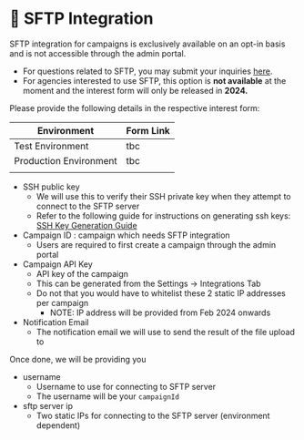 # 📂 SFTP Integration

SFTP integration for campaigns is exclusively available on an opt-in basis and is not accessible through the admin portal.&#x20;

* For questions related to SFTP, you may submit your inquiries [here](https://form.gov.sg/657025a2d2bd350012c82eb0).&#x20;
* For agencies interested to use SFTP, this option is **not available** at the moment and the interest form will only be released in **2024.**&#x20;



Please provide the following details in the respective interest form:

| Environment            | Form Link  |
| ---------------------- | ---------- |
| Test Environment       | tbc        |
| Production Environment | tbc        |
|                        |            |

* SSH public key&#x20;
  * We will use this to verify their SSH private key when they attempt to connect to the SFTP server
  * Refer to the following guide for instructions on generating ssh keys: [SSH Key Generation Guide](https://docs.oracle.com/en/cloud/cloud-at-customer/occ-get-started/generate-ssh-key-pair.html#GUID-8B9E7FCB-CEA3-4FB3-BF1A-FD3406A2432F)
* Campaign ID : campaign which needs SFTP integration
  * Users are required to first create a campaign through the admin portal
* Campaign API Key&#x20;
  * API key of the campaign
  * This can be generated from the Settings -> Integrations Tab
  * Do not that you would have to whitelist these 2 static IP addresses per campaign
    * NOTE: IP address will be provided from Feb 2024 onwards
* Notification Email
  * The notification email we will use to send the result of the file upload to

Once done, we will be providing you

* username&#x20;
  * Username to use for connecting to SFTP server&#x20;
  * The username will be your `campaignId`
* sftp server ip
  * Two static IPs for connecting to the SFTP server (environment dependent)
